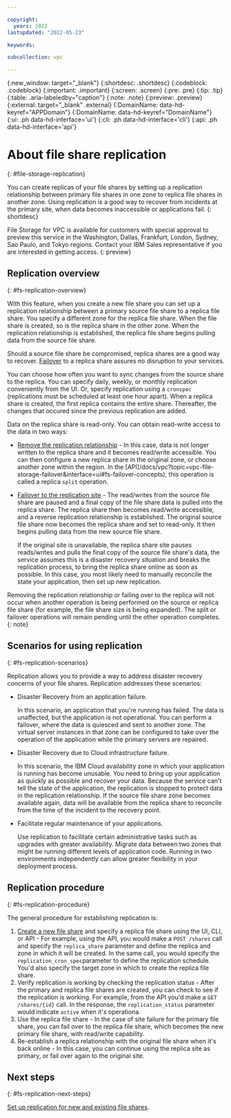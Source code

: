 ```yaml
---

copyright:
  years: 2022
lastupdated: "2022-05-23"

keywords:

subcollection: vpc

---
```


{:new_window: target="_blank"}
{:shortdesc: .shortdesc}
{:codeblock: .codeblock}
{:important: .important}
{:screen: .screen}
{:pre: .pre}
{:tip: .tip}
{:table: .aria-labeledby="caption"}
{:note: .note}
{:preview: .preview}
{:external: target="_blank" .external}
{:DomainName: data-hd-keyref="APPDomain"}
{:DomainName: data-hd-keyref="DomainName"}
{:ui: .ph data-hd-interface='ui'}
{:cli: .ph data-hd-interface='cli'}
{:api: .ph data-hd-interface='api'}

# About file share replication
{: #file-storage-replication}

You can create replicas of your file shares by setting up a replication relationship between primary file shares in one zone to replica file shares in another zone. Using replication is a good way to recover from incidents at the primary site, when data becomes inaccessible or applications fail.
{: shortdesc}

File Storage for VPC is available for customers with special approval to preview this service in the Washington, Dallas, Frankfurt, London, Sydney, Sao Paulo, and Tokyo regions. Contact your IBM Sales representative if you are interested in getting access.
{: preview}

## Replication overview
{: #fs-replication-overview}

With this feature, when you create a new file share you can set up a replication relationship between a primary source file share to a replica file share. You specify a different zone for the replica file share. When the file share is created, so is the replica share in the other zone. When the replication relationship is established, the replica file share begins pulling data from the source file share. 

Should a source file share be compromised, replica shares are a good way to recover. [Failover](/docs/vpc?topic=vpc-file-storage-failover&interface=ui) to a replica share assures no disruption to your services.

You can choose how often you want to sync changes from the source share to the replica. You can specify daily, weekly, or monthly replication conveniently from the UI. Or, specify replication using a `cronspec` (replications must be scheduled at least one hour apart). When a replica share is created, the first replica contains the entire share. Thereafter, the changes that occured since the previous replication are added. 

Data on the replica share is read-only. You can obtain read-write access to the data in two ways:

* [Remove the replication relationship](/docs/vpc?topic=vpc-file-storage-manage-replication) - In this case, data is not longer written to the replica share and it becomes read/write accessible. You can then configure a new replica share in the original zone, or choose another zone within the region. In the [API]/docs/vpc?topic=vpc-file-storage-failover&interface=ui#fs-failover-concepts), this operation is called a replica `split` operation.

* [Failover to the replication site](/docs/vpc?topic=vpc-file-storage-failover&interface=ui) - The read/writes from the source file share are paused and a final copy of the file share data is pulled into the replica share. The replica share then becomes read/write accessible, and a reverse replication relationship is established. The original source file share now becomes the replica share and set to read-only. It then begins pulling data from the new source file share. 

    If the original site is unavailable, the replica share site pauses reads/writes and pulls the final copy of the source file share's data, the service assumes this is a disaster recovery situation and breaks the replication process, to bring the replica share online as soon as possible. In this case, you most likely need to manually reconcile the state your application, then set up new replication.

Removing the replication relationship or failing over to the replica will not occur when another operation is being performed on the source or replica file share (for example, the file share size is being expanded). The split or failover operations will remain pending until the other operation completes.
{: note}
    
## Scenarios for using replication
{: #fs-replication-scenarios}

Replication allows you to provide a way to address disaster recovery concerns of your file shares. Replication addresses these scenarios:

* Disaster Recovery from an application failure.

    In this scenario, an application that you're running has failed. The data is unaffected, but the application is not operational. You can perform a failover, where the data is quiesced and sent to another zone. The virtual server instances in that zone can be configured to take over the operation of the application while the primary servers are repaired. 

* Disaster Recovery due to Cloud infrastructure failure.

    In this scenario, the IBM Cloud availability zone in which your application is running has become unusable. You need to bring up your application as quickly as possible and recover your data. Because the service can't tell the state of the application, the replication is stopped to protect data in the replication relationship. If the source file share zone becomes available again, data will be available from the replica share to reconcile from the time of the incident to the recovery point.

* Facilitate regular maintenance of your applications.

    Use replication to facilitate certain administrative tasks such as upgrades with greater availability. Migrate data between two zones that might be running different levels of application code. Running in two environments independently can allow greater flexibility in your deployment process.

## Replication procedure
{: #fs-replication-procedure}

The general procedure for establishing replication is:

1. [Create a new file share](/docs/vpc?topic=vpc-file-storage-create-replication&interface=ui) and specify a replica file share using the UI, CLI, or API - For example, using the API, you would  make a `POST /shares` call and specify the `replica_share` parameter and define the replica and zone in which it will be created. In the same call, you would specify the `replication_cron_spec`parameter to define the replication schedule. You'd also specify the target zone in which to create the replica file share.
2. Verify replication is working by checking the replication status - After the primary and replica file shares are created, you can check to see if the replication is working. For example, from the API you'd make a `GET /shares/{id}` call. In the response, the `replication_status` parameter would indicate `active` when it's operationa.
3. Use the replica file share - In the case of site failure for the primary file share, you can fail over to the replica file share, which becomes the new primary file share, with read/write capability.
4. Re-establish a replica relationship with the original file share when it's back online - In this case, you can continue using the replica site as primary, or fail over again to the original site.

## Next steps
{: #fs-replication-next-steps}

[Set up replication for new and existing file shares](/docs/vpc?topic=vpc-file-storage-create-replication).
